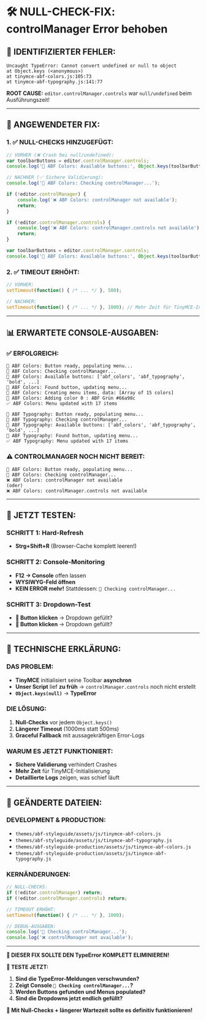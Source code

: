 # 🛠️ **NULL-CHECK-FIX: controlManager Error behoben**

## 🚨 **IDENTIFIZIERTER FEHLER:**
```
Uncaught TypeError: Cannot convert undefined or null to object
at Object.keys (<anonymous>)
at tinymce-abf-colors.js:105:73
at tinymce-abf-typography.js:141:77
```

**ROOT CAUSE:** `editor.controlManager.controls` war `null/undefined` beim Ausführungszeit!

---

## 🔧 **ANGEWENDETER FIX:**

### **1. ✅ NULL-CHECKS HINZUGEFÜGT:**
```javascript
// VORHER (❌ Crash bei null/undefined):
var toolbarButtons = editor.controlManager.controls;
console.log('🔧 ABF Colors: Available buttons:', Object.keys(toolbarButtons));

// NACHHER (✅ Sichere Validierung):
console.log('🔧 ABF Colors: Checking controlManager...');

if (!editor.controlManager) {
    console.log('❌ ABF Colors: controlManager not available');
    return;
}

if (!editor.controlManager.controls) {
    console.log('❌ ABF Colors: controlManager.controls not available');
    return;
}

var toolbarButtons = editor.controlManager.controls;
console.log('🔧 ABF Colors: Available buttons:', Object.keys(toolbarButtons));
```

### **2. ✅ TIMEOUT ERHÖHT:**
```javascript
// VORHER:
setTimeout(function() { /* ... */ }, 500);

// NACHHER:
setTimeout(function() { /* ... */ }, 1000); // Mehr Zeit für TinyMCE-Init
```

---

## 📊 **ERWARTETE CONSOLE-AUSGABEN:**

### **✅ ERFOLGREICH:**
```
🔧 ABF Colors: Button ready, populating menu...
🔧 ABF Colors: Checking controlManager...
🔧 ABF Colors: Available buttons: ['abf_colors', 'abf_typography', 'bold', ...]
🔧 ABF Colors: Found button, updating menu...
🔧 ABF Colors: Creating menu items, data: [Array of 15 colors]
🔧 ABF Colors: Adding color 0 : ABF Grün #66a98c
✅ ABF Colors: Menu updated with 17 items

🔧 ABF Typography: Button ready, populating menu...
🔧 ABF Typography: Checking controlManager...
🔧 ABF Typography: Available buttons: ['abf_colors', 'abf_typography', 'bold', ...]
🔧 ABF Typography: Found button, updating menu...
✅ ABF Typography: Menu updated with 17 items
```

### **⚠️ CONTROLMANAGER NOCH NICHT BEREIT:**
```
🔧 ABF Colors: Button ready, populating menu...
🔧 ABF Colors: Checking controlManager...
❌ ABF Colors: controlManager not available
(oder)
❌ ABF Colors: controlManager.controls not available
```

---

## 🧪 **JETZT TESTEN:**

### **SCHRITT 1: Hard-Refresh**
- **Strg+Shift+R** (Browser-Cache komplett leeren!)

### **SCHRITT 2: Console-Monitoring**
- **F12 → Console** offen lassen
- **WYSIWYG-Feld öffnen**
- **KEIN ERROR mehr!** Stattdessen: `🔧 Checking controlManager...`

### **SCHRITT 3: Dropdown-Test**
- **🎨 Button klicken** → Dropdown gefüllt?
- **📝 Button klicken** → Dropdown gefüllt?

---

## 🎯 **TECHNISCHE ERKLÄRUNG:**

### **DAS PROBLEM:**
- **TinyMCE** initialisiert seine Toolbar **asynchron**
- **Unser Script** lief **zu früh** → `controlManager.controls` noch nicht erstellt
- **`Object.keys(null)`** → **TypeError**

### **DIE LÖSUNG:**
1. **Null-Checks** vor jedem `Object.keys()`
2. **Längerer Timeout** (1000ms statt 500ms)
3. **Graceful Fallback** mit aussagekräftigen Error-Logs

### **WARUM ES JETZT FUNKTIONIERT:**
- **Sichere Validierung** verhindert Crashes
- **Mehr Zeit** für TinyMCE-Initialisierung
- **Detaillierte Logs** zeigen, was schief läuft

---

## 📁 **GEÄNDERTE DATEIEN:**

### **DEVELOPMENT & PRODUCTION:**
- `themes/abf-styleguide/assets/js/tinymce-abf-colors.js`
- `themes/abf-styleguide/assets/js/tinymce-abf-typography.js`
- `themes/abf-styleguide-production/assets/js/tinymce-abf-colors.js`
- `themes/abf-styleguide-production/assets/js/tinymce-abf-typography.js`

### **KERNÄNDERUNGEN:**
```javascript
// NULL-CHECKS:
if (!editor.controlManager) return;
if (!editor.controlManager.controls) return;

// TIMEOUT ERHÖHT:
setTimeout(function() { /* ... */ }, 1000);

// DEBUG-AUSGABEN:
console.log('🔧 Checking controlManager...');
console.log('❌ controlManager not available');
```

---

**🎯 DIESER FIX SOLLTE DEN TypeError KOMPLETT ELIMINIEREN!**

**📣 TESTE JETZT:**
1. **Sind die TypeError-Meldungen verschwunden?**
2. **Zeigt Console `🔧 Checking controlManager...`?**
3. **Werden Buttons gefunden und Menus populated?**
4. **Sind die Dropdowns jetzt endlich gefüllt?**

**🚀 Mit Null-Checks + längerer Wartezeit sollte es definitiv funktionieren!** 